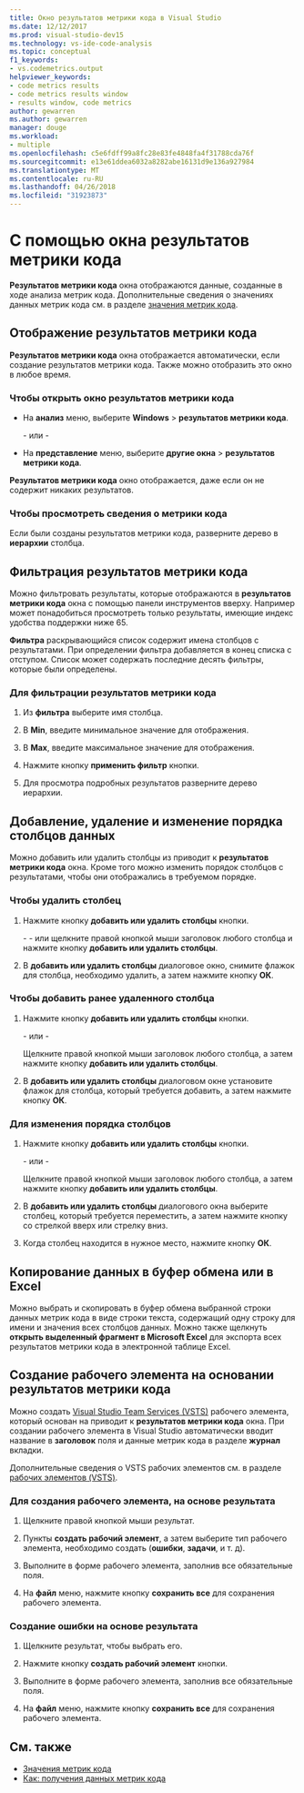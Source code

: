 ```yaml
---
title: Окно результатов метрики кода в Visual Studio
ms.date: 12/12/2017
ms.prod: visual-studio-dev15
ms.technology: vs-ide-code-analysis
ms.topic: conceptual
f1_keywords:
- vs.codemetrics.output
helpviewer_keywords:
- code metrics results
- code metrics results window
- results window, code metrics
author: gewarren
ms.author: gewarren
manager: douge
ms.workload:
- multiple
ms.openlocfilehash: c5e6fdff99a8fc28e83fe4848fa4f31788cda76f
ms.sourcegitcommit: e13e61ddea6032a8282abe16131d9e136a927984
ms.translationtype: MT
ms.contentlocale: ru-RU
ms.lasthandoff: 04/26/2018
ms.locfileid: "31923873"
---
```

# <a name="using-the-code-metrics-results-window"></a>С помощью окна результатов метрики кода

**Результатов метрики кода** окна отображаются данные, созданные в ходе анализа метрик кода. Дополнительные сведения о значениях данных метрик кода см. в разделе [значения метрик кода](../code-quality/code-metrics-values.md).

## <a name="displaying-code-metrics-results"></a>Отображение результатов метрики кода

**Результатов метрики кода** окна отображается автоматически, если создание результатов метрики кода. Также можно отобразить это окно в любое время.

### <a name="to-display-the-code-metrics-results-window"></a>Чтобы открыть окно результатов метрики кода

- На **анализ** меню, выберите **Windows** > **результатов метрики кода**.

   \- или -

- На **представление** меню, выберите **другие окна** > **результатов метрики кода**.

**Результатов метрики кода** окно отображается, даже если он не содержит никаких результатов.

### <a name="to-view-code-metrics-details"></a>Чтобы просмотреть сведения о метрики кода

Если были созданы результатов метрики кода, разверните дерево в **иерархии** столбца.

## <a name="filtering-code-metrics-results"></a>Фильтрация результатов метрики кода

Можно фильтровать результаты, которые отображаются в **результатов метрики кода** окна с помощью панели инструментов вверху. Например может понадобиться просмотреть только результаты, имеющие индекс удобства поддержки ниже 65.

**Фильтра** раскрывающийся список содержит имена столбцов с результатами. При определении фильтра добавляется в конец списка с отступом. Список может содержать последние десять фильтры, которые были определены.

### <a name="to-filter-the-code-metrics-results"></a>Для фильтрации результатов метрики кода

1.  Из **фильтра** выберите имя столбца.

2.  В **Min**, введите минимальное значение для отображения.

3.  В **Max**, введите максимальное значение для отображения.

4.  Нажмите кнопку **применить фильтр** кнопки.

5.  Для просмотра подробных результатов разверните дерево иерархии.

## <a name="adding-removing-and-rearranging-data-columns"></a>Добавление, удаление и изменение порядка столбцов данных

Можно добавить или удалить столбцы из приводит к **результатов метрики кода** окна. Кроме того можно изменить порядок столбцов с результатами, чтобы они отображались в требуемом порядке.

### <a name="to-remove-a-column"></a>Чтобы удалить столбец

1. Нажмите кнопку **добавить или удалить столбцы** кнопки.

     \- - или щелкните правой кнопкой мыши заголовок любого столбца и нажмите кнопку **добавить или удалить столбцы**.

1. В **добавить или удалить столбцы** диалоговое окно, снимите флажок для столбца, необходимо удалить, а затем нажмите кнопку **ОК**.

### <a name="to-add-a-previously-removed-column"></a>Чтобы добавить ранее удаленного столбца

1. Нажмите кнопку **добавить или удалить столбцы** кнопки.

     \- или -

     Щелкните правой кнопкой мыши заголовок любого столбца, а затем нажмите кнопку **добавить или удалить столбцы**.

1. В **добавить или удалить столбцы** диалоговом окне установите флажок для столбца, который требуется добавить, а затем нажмите кнопку **ОК**.

### <a name="to-rearrange-columns"></a>Для изменения порядка столбцов

1. Нажмите кнопку **добавить или удалить столбцы** кнопки.

     \- или -

     Щелкните правой кнопкой мыши заголовок любого столбца, а затем нажмите кнопку **добавить или удалить столбцы**.

1. В **добавить или удалить столбцы** диалогового окна выберите столбец, который требуется переместить, а затем нажмите кнопку со стрелкой вверх или стрелку вниз.

1. Когда столбец находится в нужное место, нажмите кнопку **ОК**.

## <a name="copying-data-to-the-clipboard-or-excel"></a>Копирование данных в буфер обмена или в Excel

Можно выбрать и скопировать в буфер обмена выбранной строки данных метрик кода в виде строки текста, содержащий одну строку для имени и значения всех столбцов данных. Можно также щелкнуть **открыть выделенный фрагмент в Microsoft Excel** для экспорта всех результатов метрики кода в электронной таблице Excel.

## <a name="creating-a-work-item-based-on-code-metric-results"></a>Создание рабочего элемента на основании результатов метрики кода

Можно создать [Visual Studio Team Services (VSTS)](/vsts/index) рабочего элемента, который основан на приводит к **результатов метрики кода** окна. При создании рабочего элемента в Visual Studio автоматически вводит название в **заголовок** поля и данные метрик кода в разделе **журнал** вкладки.

Дополнительные сведения о VSTS рабочих элементов см. в разделе [рабочих элементов (VSTS)](/vsts/work/work-items/index).

### <a name="to-create-a-work-item-based-on-a-result"></a>Для создания рабочего элемента, на основе результата

1.  Щелкните правой кнопкой мыши результат.

2.  Пункты **создать рабочий элемент**, а затем выберите тип рабочего элемента, необходимо создать (**ошибки**, **задачи**, и т. д).

3.  Выполните в форме рабочего элемента, заполнив все обязательные поля.

4.  На **файл** меню, нажмите кнопку **сохранить все** для сохранения рабочего элемента.

### <a name="to-create-a-bug-based-on-a-result"></a>Создание ошибки на основе результата

1.  Щелкните результат, чтобы выбрать его.

2.  Нажмите кнопку **создать рабочий элемент** кнопки.

3.  Выполните в форме рабочего элемента, заполнив все обязательные поля.

4.  На **файл** меню, нажмите кнопку **сохранить все** для сохранения рабочего элемента.

## <a name="see-also"></a>См. также

- [Значения метрик кода](../code-quality/code-metrics-values.md)
- [Как: получения данных метрик кода](../code-quality/how-to-generate-code-metrics-data.md)